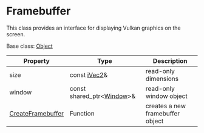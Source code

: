 # Framebuffer

This class provides an interface for displaying Vulkan graphics on the screen.

Base class: [Object](Object)

| Property | Type | Description |
|---|---|---|
| size | const [iVec2](iVec2.md)& | read-only dimensions |
| window | const shared_ptr<[Window](Window.md)\>& | read-only window object |
| [CreateFramebuffer](CreateFramebuffer.md) | Function | creates a new framebuffer object |
